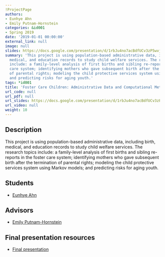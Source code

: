 ```yaml
---
!ProjectPage
authors:
- Eunhye Ahn
- Emily Putnam-Hornstein
categories: &id001
- Spring 2019
date: '2019-01-01 00:00:00'
external_link: null
image: null
slides: https://docs.google.com/presentation/d/1rbJu4no7acBdfUCv3zP5wvjdG04vlhh70eFOCzHomkg/edit?usp=sharing
summary: 'This project is using population-based administrative data, including birth,
  medical, and education records to study child welfare services. The research topics
  include: a family-level analysis of first births and sibling re-reports in the foster
  care system; identifying mothers who gave subsequent birth after the termination
  of parental rights; modeling the child protective services system using Markov models;
  and predicting risks for aging youth.'
tags: *id001
title: 'Foster Care Children: Administrative Data and Computational Methods'
url_code: null
url_pdf: null
url_slides: https://docs.google.com/presentation/d/1rbJu4no7acBdfUCv3zP5wvjdG04vlhh70eFOCzHomkg/edit?usp=sharing
url_video: null
weight: 10
---
```

## Description

This project is using population-based administrative data, including birth, medical, and education records to study child welfare services. The research topics include: a family-level analysis of first births and sibling re-reports in the foster care system; identifying mothers who gave subsequent birth after the termination of parental rights; modeling the child protective services system using Markov models; and predicting risks for aging youth.





## Students

* [Eunhye Ahn](../../../author/eunhye-ahn)

## Advisors

* [Emily Putnam-Hornstein](../../../author/emily-putnamhornstein)

## Final presentation resources

* [Final presentation](https://docs.google.com/presentation/d/1rbJu4no7acBdfUCv3zP5wvjdG04vlhh70eFOCzHomkg/edit?usp=sharing)